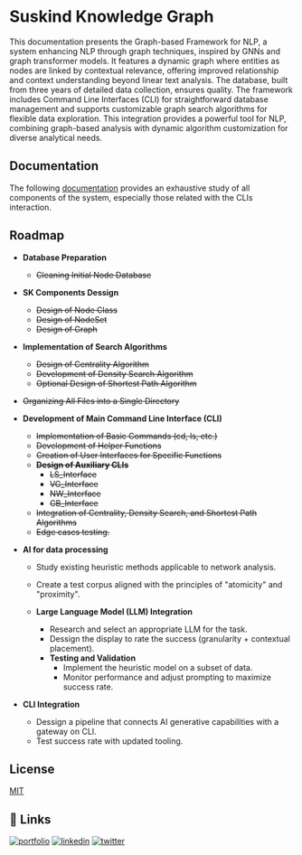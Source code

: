 # Suskind Knowledge Graph

This documentation presents the Graph-based Framework for NLP, a system enhancing NLP through graph techniques, inspired by GNNs and graph transformer models. It features a dynamic graph where entities as nodes are linked by contextual relevance, offering improved relationship and context understanding beyond linear text analysis. The database, built from three years of detailed data collection, ensures quality. The framework includes Command Line Interfaces (CLI) for straightforward database management and supports customizable graph search algorithms for flexible data exploration. This integration provides a powerful tool for NLP, combining graph-based analysis with dynamic algorithm customization for diverse analytical needs.

## Documentation
The following [documentation](https://yago-mendoza.gitbook.io/suskind_knowledge_graph/) provides an exhaustive study of all components of the system, especially those related with the CLIs interaction.

## Roadmap

- **Database Preparation**
  - ~~Cleaning Initial Node Database~~

- **SK Components Dessign**
  - ~~Design of Node Class~~
  - ~~Design of NodeSet~~
  - ~~Design of Graph~~

- **Implementation of Search Algorithms**
  - ~~Design of Centrality Algorithm~~
  - ~~Development of Density Search Algorithm~~
  - ~~Optional Design of Shortest Path Algorithm~~

- ~~Organizing All Files into a Single Directory~~

- **Development of Main Command Line Interface (CLI)**
  - ~~Implementation of Basic Commands (cd, ls, etc.)~~
  - ~~Development of Helper Functions~~
  - ~~Creation of User Interfaces for Specific Functions~~
  - ~~**Design of Auxiliary CLIs**~~
    - ~~LS_Interface~~
    - ~~VG_Interface~~
    - ~~NW_Interface~~
    - ~~GB_Interface~~
  - ~~Integration of Centrality, Density Search, and Shortest Path Algorithms~~
  - ~~Edge cases testing.~~

- **AI for data processing**
  - Study existing heuristic methods applicable to network analysis.
  - Create a test corpus aligned with the principles of "atomicity" and "proximity".
    
  - **Large Language Model (LLM) Integration**
    - Research and select an appropriate LLM for the task.
    - Dessign the display to rate the success (granularity + contextual placement).
    - **Testing and Validation**
      - Implement the heuristic model on a subset of data.
      - Monitor performance and adjust prompting to maximize success rate.
        
- **CLI Integration**
  - Dessign a pipeline that connects AI generative capabilities with a gateway on CLI.
  - Test success rate with updated tooling.
    
## License

[MIT](https://choosealicense.com/licenses/mit/)


## 🔗 Links

[![portfolio](https://img.shields.io/badge/my_portfolio-000?style=for-the-badge&logo=ko-fi&logoColor=white)](https://github.com/yago-mendoza)
[![linkedin](https://img.shields.io/badge/linkedin-0A66C2?style=for-the-badge&logo=linkedin&logoColor=white)](https://www.linkedin.com/in/yago-mendoza)
[![twitter](https://img.shields.io/badge/twitter-1DA1F2?style=for-the-badge&logo=twitter&logoColor=white)](https://twitter.com/ymdatweets)
